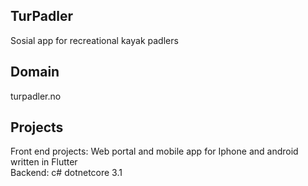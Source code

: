 <h2>TurPadler</h2>
<p>Sosial app for recreational kayak padlers</p>

<h2>Domain</h2>
<p>turpadler.no</p>

<h2>Projects</h2>
<p>Front end projects: Web portal and mobile app for Iphone and android written in Flutter</br>
Backend: c# dotnetcore 3.1</p>





